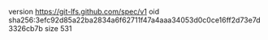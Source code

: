 version https://git-lfs.github.com/spec/v1
oid sha256:3efc92d85a22ba2834a6f62711f47a4aaa34053d0c0ce16ff2d73e7d3326cb7b
size 531
